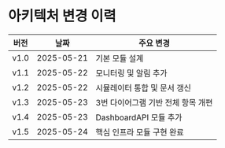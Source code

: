 # 아키텍처 변경 이력

| 버전 | 날짜 | 주요 변경 |
| --- | --- | --- |
| v1.0 | 2025-05-21 | 기본 모듈 설계 |
| v1.1 | 2025-05-22 | 모니터링 및 알림 추가 |
| v1.2 | 2025-05-22 | 시뮬레이터 통합 및 문서 갱신 |
| v1.3 | 2025-05-23 | 3번 다이어그램 기반 전체 항목 개편 |
| v1.4 | 2025-05-23 | DashboardAPI 모듈 추가 |
| v1.5 | 2025-05-24 | 핵심 인프라 모듈 구현 완료 |
